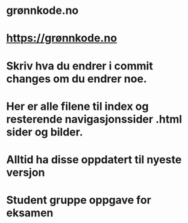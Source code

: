 # grønnkode.no
# https://grønnkode.no
# Skriv hva du endrer i commit changes om du endrer noe.
# Her er alle filene til index og resterende navigasjonssider .html sider og bilder.
# Alltid ha disse oppdatert til nyeste versjon
# Student gruppe oppgave for eksamen
